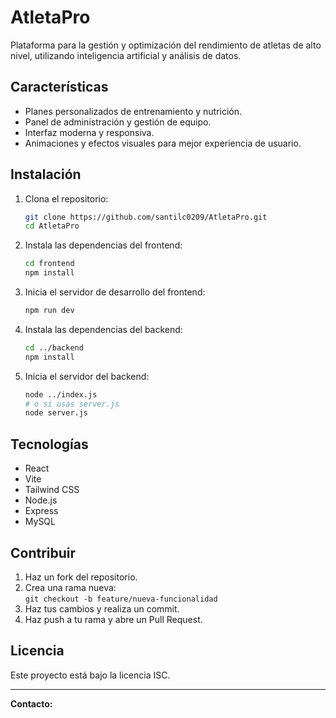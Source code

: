 # AtletaPro

Plataforma para la gestión y optimización del rendimiento de atletas de alto nivel, utilizando inteligencia artificial y análisis de datos.

## Características

- Planes personalizados de entrenamiento y nutrición.
- Panel de administración y gestión de equipo.
- Interfaz moderna y responsiva.
- Animaciones y efectos visuales para mejor experiencia de usuario.

## Instalación

1. Clona el repositorio:

   ```bash
   git clone https://github.com/santilc0209/AtletaPro.git
   cd AtletaPro
   ```

2. Instala las dependencias del frontend:

   ```bash
   cd frontend
   npm install
   ```

3. Inicia el servidor de desarrollo del frontend:

   ```bash
   npm run dev
   ```

4. Instala las dependencias del backend:

   ```bash
   cd ../backend
   npm install
   ```

5. Inicia el servidor del backend:

   ```bash
   node ../index.js
   # o si usas server.js
   node server.js
   ```

## Tecnologías

- React
- Vite
- Tailwind CSS
- Node.js
- Express
- MySQL

## Contribuir

1. Haz un fork del repositorio.
2. Crea una rama nueva:  
   `git checkout -b feature/nueva-funcionalidad`
3. Haz tus cambios y realiza un commit.
4. Haz push a tu rama y abre un Pull Request.

## Licencia

Este proyecto está bajo la licencia ISC.

---

**Contacto:**
